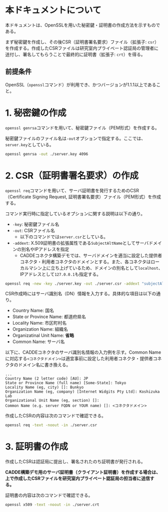 # 本ドキュメントについて
本ドキュメントは、OpenSSLを用いた秘密鍵・証明書の作成方法を示すものである。

まず秘密鍵を作成し、その後CSR（証明書署名要求）ファイル（拡張子: `csr`）を作成する。作成したCSRファイルは研究室内プライベート認証局の管理者に送付し、署名してもらうことで最終的に証明書（拡張子: `crt`）を得る。

## 前提条件
OpenSSL（`openssl`コマンド）が利用でき、かつバージョンが1.1.1以上であること。

# 1. 秘密鍵の作成
`openssl genrsa`コマンドを用いて、秘密鍵ファイル（PEM形式）を作成する。

秘密鍵ファイルのファイル名は`-out`オプションで指定する。ここでは、`server.key`としている。
```bash
openssl genrsa -out ./server.key 4096
```

# 2. CSR（証明書署名要求）の作成
`openssl req`コマンドを用いて、サーバ証明書を発行するためのCSR（Certificate Signing Request, 証明書署名要求）ファイル（PEM形式）を作成する。

コマンド実行時に指定しているオプションに関する説明は以下の通り。
- `-key`: 秘密鍵ファイル名
- `-out`: CSRファイル名
  - 以下のコマンドでは`server.csr`としている。
- `-addext`: X.509証明書の拡張属性である`SubjectAltName`としてサーバドメインの別名やIPアドレスを指定
  - CADDEコネクタ構築デモでは、サーバドメインを適当に設定した提供者コネクタ・利用者コネクタのドメインとする。また、各コネクタはローカルマシン上に立ち上げているため、ドメインの別名として`localhost`、IPアドレスとして`127.0.0.1`も指定する。
```bash
openssl req -new -key ./server.key -out ./server.csr -addext "subjectAltName = DNS:<コネクタドメイン>,DNS:localhost,IP:127.0.0.1"
```

CSR作成時にはサーバ識別名（DN）情報を入力する。具体的な項目は以下の通り。
- Country Name: 国名
- State or Province Name: 都道府県名
- Locality Name: 市区町村名
- Organization Name: 組織名
- Organizatinal Unit Name: **省略**
- Common Name: サーバ名

以下に、CADDEコネクタのサーバ識別名情報の入力例を示す。Common Nameに対応する`<コネクタドメイン>`は適宜事前に設定した利用者コネクタ・提供者コネクタのドメイン名に書き換える。
```
...
Country Name (2 letter code) [AU]: JP
State or Province Name (full name) [Some-State]: Tokyo
Locality Name (eg, city) []: Bunkyo
Organization Name (eg, company) [Internet Widgits Pty Ltd]: Koshizuka Lab
Organizational Unit Name (eg, section) []:
Common Name (e.g. server FQDN or YOUR name) []: <コネクタドメイン>
```

作成したCSRの内容は次のコマンドで確認できる。
```bash
openssl req -text -noout -in ./server.csr
```

# 3. 証明書の作成
作成したCSRは認証局に提出し、署名されたのち証明書が発行される。

**CADDE構築デモ用のサーバ証明書（クライアント証明書）を作成する場合は、上で作成したCSRファイルを研究室内プライベート認証局の担当者に送信する。**

証明書の内容は次のコマンドで確認できる。
```bash
openssl x509 -text -noout -in ./server.crt
```

